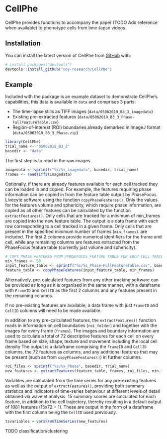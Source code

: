 
<!-- README.md is generated from README.Rmd. Please edit that file -->

# CellPhe

<!-- badges: start -->
<!-- badges: end -->

CellPhe provides functions to accompany the paper (TODO Add reference
when available) to phenotype cells from time-lapse videos.

## Installation

You can install the latest version of CellPhe from
[GitHub](https://github.com/) with:

``` r
# install.packages("devtools")
devtools::install_github("uoy-research/CellPhe")
```

## Example

Included with the package is an example dataset to demonstrate CellPhe’s
capabilities, this data is available in `data` and comprises 3 parts:

-   The time-lapse stills as TIFF images
    (`data/05062019_B3_3_imagedata`)
-   Existing pre-extracted features
    (`data/05062019_B3_3_Phase-FullFeatureTable.csv`)
-   Region-of-interest (ROI) boundaries already demarked in ImageJ
    format (`data/05062019_B3_3_Phase.zip`)

``` r
library(CellPhe)
trial_name <- "05062019_B3_3"
basedir <- "data"
```

The first step is to read in the raw images.

``` r
imagedata <- sprintf("%s/%s_imagedata", basedir, trial_name)
frames <- readTiffs(imagedata)
```

Optionally, if there are already features available for each cell
tracked they can be loaded in and copied. For example, the features
requiring phase information can be copied in from the feature table
output by PhaseFocus Livecyte software using the function
`copyPhaseFeatures()`. Only the values for the features volume and
sphericity, which require phase information, are copied as all other
features can be calculated by the function `extractFeatures()`. Only
cells that are tracked for a minimum of min_frames are copied into the
new feature table. The output is a data frame with each row
corresponding to a cell tracked in a given frame. Only cells that are
present in the specified minimum number of frames (`min_frames`). are
included. The first 2 columns provide numerical identifiers for the
frame and cell, while any remaining columns are features extracted from
the PhaseFocus feature table (currently just volume and sphericity).

``` r
# COPY PHASE FEATURES FROM PHASEFOCUS FEATURE TABLE FOR EACH CELL TRACKED FOR MORE THAN MIN_FRAMES AND FIND MISSING FRAMES:
min_frames <- 50
input_feature_table <- sprintf("%s/%s_Phase-FullFeatureTable.csv", basedir, trial_name)
feature_table <- copyPhaseFeatures(input_feature_table, min_frames)
```

Alternatively, pre-calculated features from any other tracking software
can be provided as long as it is organised in the same manner, with a
dataframe with `FrameID` and `CellID` as the first 2 columns and any
features present in the remaining columns.

If no pre-existing features are available, a data frame with just
`FrameID` and `CellID` columns will need to be made available.

In addition to any pre-calculated features, the `extractFeatures()`
function reads in information on cell boundaries (`roi_folder`) and
together with the images for every frame (`frames`). The images and
boundary information are used to calculate a total of 72 descriptive
features for each cell on every frame based on size, shape, texture and
movement including the local cell density The output is a dataframe
comprising the `FrameID` and `CellID` columns, the 72 features as
columns, and any additional features that may be present (such as from
`copyPhaseFeatures()`) in further columns.

``` r
roi_files <- sprintf("%s/%s_Phase", basedir, trial_name)
new_features <- extractFeatures(feature_table, frames, roi_files, min_frames, framerate=0.0028)
```

Variables are calculated from the time series for any pre-existing
features as well as the output of `extractFeatures()`, providing both
summary statistics and indicators of time-series behaviour at different
levels of detail obtained via wavelet analysis. 15 summary scores are
calculated for each feature, in addition to the cell trajectory, thereby
resulting in a default output of 1081 features (15x72 + 1). These are
output in the form of a dataframe with the first column being the
`CellID` used previously.

``` r
tsvariables = varsFromTimeSeries(new_features)
```

TODO classification/clustering
